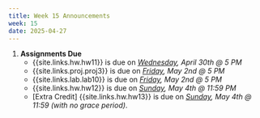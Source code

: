 ```yaml
---
title: Week 15 Announcements
week: 15
date: 2025-04-27
---
```


1. **Assignments Due**
    * {{site.links.hw.hw11}} is due on *<u>Wednesday</u>, April 30th @ 5 PM*
    * {{site.links.proj.proj3}} is due on *<u>Friday</u>, May 2nd @ 5 PM*
    * {{site.links.lab.lab10}} is due on *<u>Friday</u>, May 2nd @ 5 PM*
    * {{site.links.hw.hw12}} is due on *<u>Sunday</u>, May 4th @ 11:59 PM*
    * [Extra Credit] {{site.links.hw.hw13}} is due on *<u>Sunday</u>, May 4th @ 11:59 (with no grace period)*.
